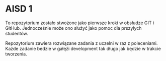 # AISD 1

To repozytorium zostało stwożone jako pierwsze kroki w obsłudze GIT i GitHub. Jednocześnie może ono służyć jako pomoc dla prszyłych studentów.

Repozytorium zawiera rozwiązane zadania z uczelni w raz z poleceniami. Każde zadanie bedzie w gałęźi development tak długo jak będzie w trakcie tworzenia.
